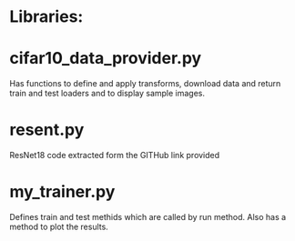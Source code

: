 # Libraries:
# cifar10_data_provider.py

Has functions to define and apply transforms, download data and return train and test loaders and to display sample images.

# resent.py
ResNet18 code extracted form the GITHub link provided

# my_trainer.py
Defines train and test methids which are called by run method.
Also has a method to plot the results.
